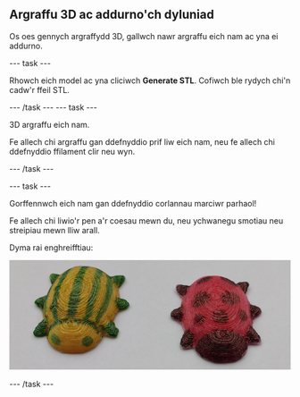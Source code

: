 ## Argraffu 3D ac addurno'ch dyluniad

Os oes gennych argraffydd 3D, gallwch nawr argraffu eich nam ac yna ei addurno.

--- task ---

Rhowch eich model ac yna cliciwch **Generate STL**. Cofiwch ble rydych chi'n cadw'r ffeil STL.

--- /task --- --- task ---

3D argraffu eich nam.

Fe allech chi argraffu gan ddefnyddio prif liw eich nam, neu fe allech chi ddefnyddio ffilament clir neu wyn.

--- /task ---

--- task ---

Gorffennwch eich nam gan ddefnyddio corlannau marciwr parhaol!

Fe allech chi liwio'r pen a'r coesau mewn du, neu ychwanegu smotiau neu streipiau mewn lliw arall.

Dyma rai enghreifftiau:

![sgrinlun](images/bug-decorated.png)

--- /task ---

 




  
